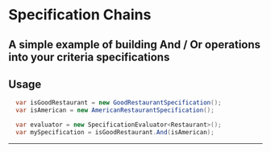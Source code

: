 # Specification Chains
A simple example of building And / Or operations into your criteria specifications
-----
## Usage
```c#
  var isGoodRestaurant = new GoodRestaurantSpecification();
  var isAmerican = new AmericanRestaurantSpecification();

  var evaluator = new SpecificationEvaluator<Restaurant>();
  var mySpecification = isGoodRestaurant.And(isAmerican);
```
---
